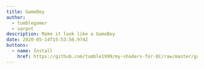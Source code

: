 ```yaml
---
title: GameBoy
author:
  - tumblegamer
  - sarpnt
description: Make it look like a GameBoy
date: 2020-05-14T15:53:56.974Z
buttons:
  - name: Install
    href: https://github.com/tumble1999/my-shaders-for-BC/raw/master/gameboy.bcs.json
---
```

